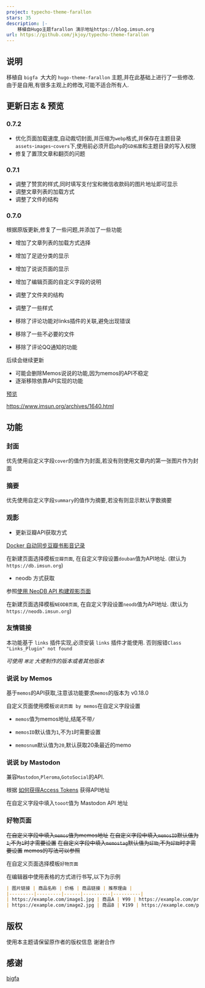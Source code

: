 ```yaml
---
project: typecho-theme-farallon
stars: 35
description: |-
    移植自Hugo主题farallon 演示地址https://blog.imsun.org
url: https://github.com/jkjoy/typecho-theme-farallon
---
```



## 说明

移植自 `bigfa `大大的 `hugo-theme-farallon` 主题,并在此基础上进行了一些修改.
由于是自用,有很多主观上的修改,可能不适合所有人.


## 更新日志 & 预览

### 0.7.2

- 优化页面加载速度,自动裁切封面,并压缩为`webp`格式,并保存在主题目录`assets`-`images`-`covers`下,使用前必须开启`php`的`GD拓展`和主题目录的写入权限
- 修复了置顶文章和翻页的问题

### 0.7.1

- 调整了赞赏的样式,同时填写支付宝和微信收款码的图片地址即可显示
- 调整文章列表的加载方式
- 调整了文件的结构

### 0.7.0

根据原版更新,修复了一些问题,并添加了一些功能

- 增加了文章列表的加载方式选择
- 增加了足迹分类的显示
- 增加了说说页面的显示
- 增加了编辑页面的自定义字段的说明

- 调整了文件夹的结构
- 调整了一些样式

- 移除了评论功能对links插件的关联,避免出现错误
- 移除了一些不必要的文件
- 移除了评论QQ通知的功能


 后续会继续更新


- 可能会删除Memos说说的功能,因为memos的API不稳定
- 逐渐移除依靠API实现的功能



[预览](https://blog.imsun.org/)

https://www.imsun.org/archives/1640.html

## 功能

### 封面

优先使用自定义字段`cover`的值作为封面,若没有则使用文章内的第一张图片作为封面

### 摘要

优先使用自定义字段`summary`的值作为摘要,若没有则显示默认字数摘要

### 观影

- 更新豆瓣API获取方式

[Docker 自动同步豆瓣书影音记录](https://fatesinger.com/103483)

在新建页面选择模板`豆瓣页面`, 在自定义字段设置`douban`值为API地址. (默认为`https://db.imsun.org`)

- neodb 方式获取

参照[使用 NeoDB API 构建观影页面](https://www.imsun.org/archives/1688.html)

在新建页面选择模板`NEODB页面`, 在自定义字段设置`neodb`值为API地址. (默认为`https://neodb.imsun.org`)

### 友情链接

本功能基于 `links` 插件实现,必须安装 `links` 插件才能使用.
否则报错`Class "Links_Plugin" not found`

*可使用 `寒泥` 大佬制作的版本或者其他版本*

### 说说 by Memos

基于`memos`的API获取,注意该功能要求`memos`的版本为 v0.18.0

自定义页面使用模板`说说页面 by memos`在自定义字段设置 

- `memos`值为memos地址,结尾不带`/`

- `memosID`默认值为`1`,不为`1`时需要设置

- `memosnum`默认值为`20`,默认获取20条最近的memo

### 说说 by Mastodon

兼容`Mastodon`,`Pleroma`,`GotoSocial`的API.

根据 [如何获得Access Tokens](https://www.imsun.org/archives/1643.html)
获得API地址

在自定义字段中填入`tooot`值为 Mastodon API 地址

### 好物页面

~~在自定义字段中填入`memos`值为memos地址~~
~~在自定义字段中填入`memosID`默认值为`1`,不为`1`时才需要设置~~
~~在自定义字段中填入`memostag`默认值为`好物`,不为`好物`时才需要设置~~
~~memos的写法可以参照~~

在自定义页面选择模板`好物页面`

在编辑器中使用表格的方式进行书写,以下为示例
```markdown
| 图片链接 | 商品名称 | 价格 | 商品链接 | 推荐理由 |
|---------|---------|------|----------|----------|
| https://example.com/image1.jpg | 商品A | ¥99 | https://example.com/product1 | 这是一个很好的产品 |
| https://example.com/image2.jpg | 商品B | ¥199 | https://example.com/product2 | 非常推荐购买 |
```


## 版权

使用本主题请保留原作者的版权信息 谢谢合作

## 感谢

[bigfa](https://github.com/bigfa/hugo-theme-farallon)

